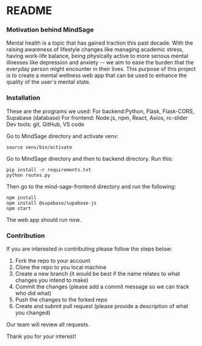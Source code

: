 # README

### Motivation behind MindSage
Mental health is a topic that has gained traction this past decade. With the raising awareness of lifestyle changes like managing academic stress, having work-life balance, being physically active to more serious mental illnesses like depression and anxiety -- we aim to ease the burden that the everyday person might encounter in their lives. This purpose of this project is to create a mental wellness web app that can be used to enhance the quality of the user's mental state.

### Installation
These are the programs we used:
For backend:Python, Flask, Flask-CORS, Supabase (database)
For frontend: Node.js, npm, React, Axios, rc-slider
Dev tools: git, GitHub, VS code

Go to MindSage directory and activate venv:
```
source venv/bin/activate
```

Go to MindSage directory and then to backend directory. Run this:
```
pip install -r requirements.txt
python routes.py
```
Then go to the mind-sage-frontend directory and run the following:
```
npm install
npm install @supabase/supabase-js
npm start
```

The web app should run now.


### Contribution
If you are interested in contributing please follow the steps below:
1. Fork the repo to your account
2. Clone the repo to you local machine
3. Create a new branch (it would be best if the name relates to what changes you intend to make)
4. Commit the changes (please add a commit message so we can track who did what)
5. Push the changes to the forked repo
6. Create and submit pull request (please provide a description of what you changed)

Our team will review all requests.

Thank you for your interest!


